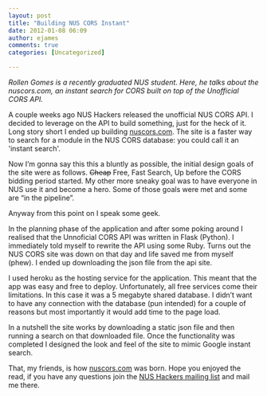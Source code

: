 ```yaml
---
layout: post
title: "Building NUS CORS Instant"
date: 2012-01-08 06:09
author: ejames
comments: true
categories: [Uncategorized]

---
```

<em>Rollen Gomes is a recently graduated NUS student. Here, he talks about the nuscors.com, an instant search for CORS built on top of the Unofficial CORS API.</em>

A couple weeks ago NUS Hackers released the unofficial NUS CORS API. I decided to leverage on the API to build something, just for the heck of it. Long story short I ended up building <a href="http://nuscors.com">nuscors.com</a>. The site is a faster way to search for a module in the NUS CORS database: you could call it an 'instant search'.

Now I’m gonna say this this a bluntly as possible, the initial design goals of the site were as follows. <span style="text-decoration: line-through;">Cheap</span> Free, Fast Search, Up before the CORS bidding period started. My other more sneaky goal was to have everyone in NUS use it and become a hero. Some of those goals were met and some are “in the pipeline”.

Anyway from this point on I speak some geek.

In the planning phase of the application and after some poking around I realised that the Unnoficial CORS API was written in Flask (Python). I immediately told myself to rewrite the API using some Ruby. Turns out the NUS CORS site was down on that day and life saved me from myself (phew). I ended up downloading the json file from the api site.

I used heroku as the hosting service for the application. This meant that the app was easy and free to deploy. Unfortunately, all free services come their limitations. In this case it was a 5 megabyte shared database. I didn’t want to have any connection with the database (pun intended) for a couple of reasons but most importantly it would add time to the page load.

In a nutshell the site works by downloading a static json file and then running a search on that downloaded file. Once the functionality was completed I designed the look and feel of the site to mimic Google instant search.

That, my friends, is how <a href="http://nuscors.com">nuscors.com</a> was born. Hope you enjoyed the read, if you have any questions join the <a href="https://groups.google.com/forum/?fromgroups#!forum/nushackers">NUS Hackers mailing list</a> and mail me there.

&nbsp;

